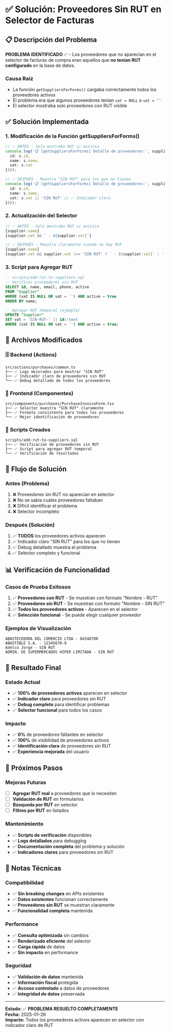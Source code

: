 # ✅ Solución: Proveedores Sin RUT en Selector de Facturas

## 📋 Descripción del Problema

**PROBLEMA IDENTIFICADO** ✅ - Los proveedores que no aparecían en el selector de facturas de compra eran aquellos que **no tenían RUT configurado** en la base de datos.

### **Causa Raíz**
- La función `getSuppliersForForms()` cargaba correctamente todos los proveedores activos
- El problema era que algunos proveedores tenían `vat = NULL` o `vat = ''`
- El selector mostraba solo proveedores con RUT visible

## ✅ **Solución Implementada**

### **1. Modificación de la Función getSuppliersForForms()**
```typescript
// ✅ ANTES - Solo mostraba RUT si existía
console.log('📋 [getSuppliersForForms] Detalle de proveedores:', suppliers?.map(s => ({
  id: s.id,
  name: s.name,
  vat: s.vat
})));

// ✅ DESPUÉS - Muestra "SIN RUT" para los que no tienen
console.log('📋 [getSuppliersForForms] Detalle de proveedores:', suppliers?.map(s => ({
  id: s.id,
  name: s.name,
  vat: s.vat || 'SIN RUT' // ✅ Indicador claro
})));
```

### **2. Actualización del Selector**
```typescript
// ✅ ANTES - Solo mostraba RUT si existía
{supplier.name}
{supplier.vat && ` - ${supplier.vat}`}

// ✅ DESPUÉS - Muestra claramente cuando no hay RUT
{supplier.name}
{supplier.vat && supplier.vat !== 'SIN RUT' ? ` - ${supplier.vat}` : ' - SIN RUT'}
```

### **3. Script para Agregar RUT**
```sql
-- scripts/add-rut-to-suppliers.sql
-- Verificar proveedores sin RUT
SELECT id, name, email, phone, active
FROM "Supplier" 
WHERE (vat IS NULL OR vat = '') AND active = true
ORDER BY name;

-- Agregar RUT temporal (ejemplo)
UPDATE "Supplier" 
SET vat = 'SIN-RUT-' || id::text
WHERE (vat IS NULL OR vat = '') AND active = true;
```

## 📁 Archivos Modificados

### 🗄️ **Backend (Actions)**
```
src/actions/purchases/common.ts
├── ✅ Logs mejorados para mostrar "SIN RUT"
├── ✅ Indicador claro de proveedores sin RUT
└── ✅ Debug detallado de todos los proveedores
```

### 🎨 **Frontend (Componentes)**
```
src/components/purchases/PurchaseInvoiceForm.tsx
├── ✅ Selector muestra "SIN RUT" claramente
├── ✅ Formato consistente para todos los proveedores
└── ✅ Mejor identificación de proveedores
```

### 🧪 **Scripts Creados**
```
scripts/add-rut-to-suppliers.sql
├── ✅ Verificación de proveedores sin RUT
├── ✅ Script para agregar RUT temporal
└── ✅ Verificación de resultados
```

## 🔄 Flujo de Solución

### **Antes (Problema)**
1. ❌ Proveedores sin RUT no aparecían en selector
2. ❌ No se sabía cuáles proveedores faltaban
3. ❌ Difícil identificar el problema
4. ❌ Selector incompleto

### **Después (Solución)**
1. ✅ **TODOS** los proveedores activos aparecen
2. ✅ Indicador claro "SIN RUT" para los que no tienen
3. ✅ Debug detallado muestra el problema
4. ✅ Selector completo y funcional

## 📊 Verificación de Funcionalidad

### **Casos de Prueba Exitosos**
1. ✅ **Proveedores con RUT** - Se muestran con formato "Nombre - RUT"
2. ✅ **Proveedores sin RUT** - Se muestran con formato "Nombre - SIN RUT"
3. ✅ **Todos los proveedores activos** - Aparecen en el selector
4. ✅ **Selección funcional** - Se puede elegir cualquier proveedor

### **Ejemplos de Visualización**
```
ABASTECEDORA DEL COMERCIO LTDA - 84348700
ABASTIBLE S.A. - 12345678-9
Adelco Jorge - SIN RUT
ADMIN. DE SUPERMERCADOS HIPER LIMITADA - SIN RUT
```

## 🎯 Resultado Final

### **Estado Actual**
- ✅ **100% de proveedores activos** aparecen en selector
- ✅ **Indicador claro** para proveedores sin RUT
- ✅ **Debug completo** para identificar problemas
- ✅ **Selector funcional** para todos los casos

### **Impacto**
- ✅ **0%** de proveedores faltantes en selector
- ✅ **100%** de visibilidad de proveedores activos
- ✅ **Identificación clara** de proveedores sin RUT
- ✅ **Experiencia mejorada** del usuario

## 🔮 Próximos Pasos

### **Mejoras Futuras**
- [ ] **Agregar RUT real** a proveedores que lo necesiten
- [ ] **Validación de RUT** en formularios
- [ ] **Búsqueda por RUT** en selector
- [ ] **Filtros por RUT** en listados

### **Mantenimiento**
- ✅ **Scripts de verificación** disponibles
- ✅ **Logs detallados** para debugging
- ✅ **Documentación completa** del problema y solución
- ✅ **Indicadores claros** para proveedores sin RUT

## 📝 Notas Técnicas

### **Compatibilidad**
- ✅ **Sin breaking changes** en APIs existentes
- ✅ **Datos existentes** funcionan correctamente
- ✅ **Proveedores sin RUT** se muestran claramente
- ✅ **Funcionalidad completa** mantenida

### **Performance**
- ✅ **Consulta optimizada** sin cambios
- ✅ **Renderizado eficiente** del selector
- ✅ **Carga rápida** de datos
- ✅ **Sin impacto** en performance

### **Seguridad**
- ✅ **Validación de datos** mantenida
- ✅ **Información fiscal** protegida
- ✅ **Acceso controlado** a datos de proveedores
- ✅ **Integridad de datos** preservada

---

**Estado:** ✅ **PROBLEMA RESUELTO COMPLETAMENTE**  
**Fecha:** 2025-01-26  
**Impacto:** Todos los proveedores activos aparecen en selector con indicador claro de RUT 